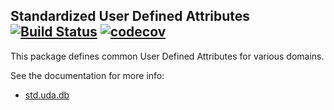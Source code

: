 ## Standardized User Defined Attributes [![Build Status](https://travis-ci.org/MartinNowak/uda.svg?branch=master)](https://travis-ci.org/MartinNowak/uda) [![codecov](https://codecov.io/gh/MartinNowak/uda/branch/master/graph/badge.svg)](https://codecov.io/gh/MartinNowak/uda)



This package defines common User Defined Attributes for various domains.

See the documentation for more info:
- [std.uda.db](http://martinnowak.github.io/uda/std/uda/db.html)
